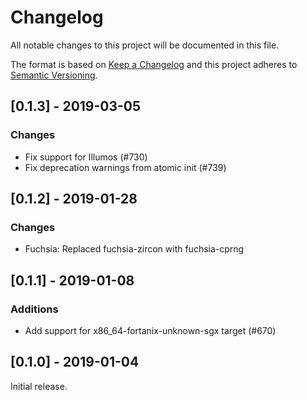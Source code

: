 # Changelog
All notable changes to this project will be documented in this file.

The format is based on [Keep a Changelog](http://keepachangelog.com/en/1.0.0/)
and this project adheres to [Semantic Versioning](https://semver.org/spec/v2.0.0.html).


## [0.1.3] - 2019-03-05
### Changes
- Fix support for Illumos (#730)
- Fix deprecation warnings from atomic init (#739)

## [0.1.2] - 2019-01-28
### Changes
- Fuchsia: Replaced fuchsia-zircon with fuchsia-cprng

## [0.1.1] - 2019-01-08
### Additions
- Add support for x86_64-fortanix-unknown-sgx target (#670)

## [0.1.0] - 2019-01-04
Initial release.
